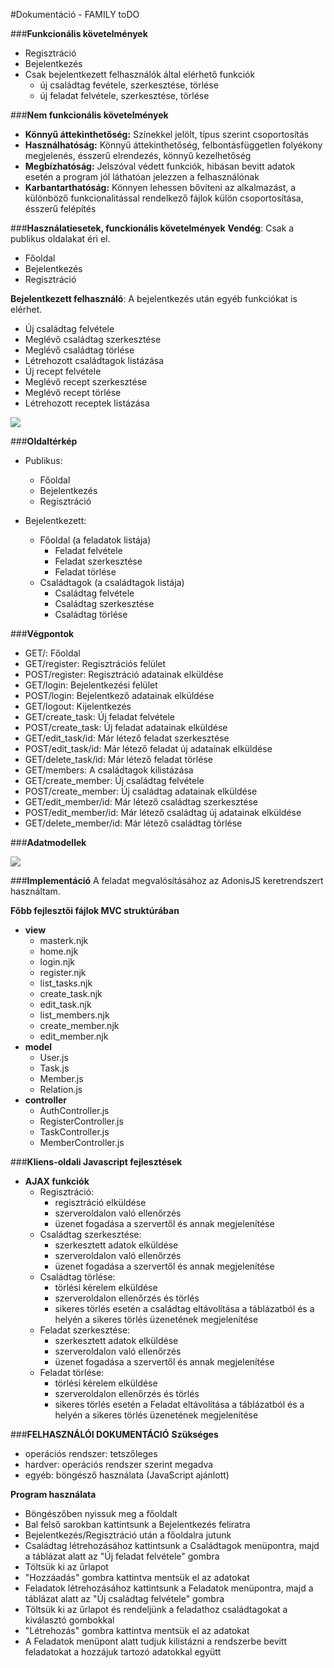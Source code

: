 #Dokumentáció - FAMILY toDO

###<b>Funkcionális követelmények</b>
* Regisztráció
* Bejelentkezés
* Csak bejelentkezett felhasználók által elérhető funkciók
  - új családtag fevétele, szerkesztése, törlése
  - új feladat felvétele, szerkesztése, törlése

###<b>Nem funkcionális követelmények</b>
*	**Könnyű áttekinthetőség:** Színekkel jelölt, típus szerint csoportosítás
*	**Használhatóság:** Könnyű áttekinthetőség, felbontásfüggetlen folyékony megjelenés, ésszerű elrendezés, könnyű kezelhetőség
*	**Megbízhatóság:** Jelszóval védett funkciók, hibásan bevitt adatok esetén a program jól láthatóan jelezzen a felhasználónak
*	**Karbantarthatóság:** Könnyen lehessen bővíteni az alkalmazást, a különböző funkcionalitással rendelkező fájlok külön csoportosítása, ésszerű felépítés

###<b>Használatiesetek, funckionális követelmények</b>
**Vendég**: Csak a publikus oldalakat éri el.
* Főoldal
* Bejelentkezés
* Regisztráció

**Bejelentkezett felhasználó**: A bejelentkezés után egyéb funkciókat is elérhet.
* Új családtag felvétele
* Meglévő családtag szerkesztése
* Meglévő családtag törlése
* Létrehozott családtagok listázása
* Új recept felvétele
* Meglévő recept szerkesztése
* Meglévő recept törlése
* Létrehozott receptek listázása

![](docs/use-case.png)

###<b>Oldaltérkép</b>
* Publikus:
  * Főoldal
  * Bejelentkezés
  * Regisztráció

* Bejelentkezett:
  * Főoldal (a feladatok listája)
    * Feladat felvétele
    * Feladat szerkesztése
    * Feladat törlése
  * Családtagok (a családtagok listája)
    * Családtag felvétele
    * Családtag szerkesztése
    * Családtag törlése

###<b>Végpontok</b>
* GET/: Főoldal
* GET/register: Regisztrációs felület
* POST/register: Regisztráció adatainak elküldése
* GET/login: Bejelentkezési felület
* POST/login: Bejelentkező adatainak elküldése
* GET/logout: Kijelentkezés
* GET/create_task: Új feladat felvétele
* POST/create_task: Új feladat adatainak elküldése
* GET/edit_task/id: Már létező feladat szerkesztése
* POST/edit_task/id: Már létező feladat új adatainak elküldése
* GET/delete_task/id: Már létező feladat törlése
* GET/members: A családtagok kilistázása
* GET/create_member: Új családtag felvétele
* POST/create_member: Új családtag adatainak elküldése
* GET/edit_member/id: Már létező családtag szerkesztése
* POST/edit_member/id: Már létező családtag új adatainak elküldése
* GET/delete_member/id: Már létező családtag törlése

###<b>Adatmodellek</b>

![](docs/database.jpg)

###<b>Implementáció</b>
A feladat megvalósításához az AdonisJS keretrendszert használtam.

**Főbb fejlesztői fájlok MVC struktúrában**
* **view**
  * masterk.njk
  * home.njk
  * login.njk
  * register.njk
  * list_tasks.njk
  * create_task.njk
  * edit_task.njk
  * list_members.njk
  * create_member.njk
  * edit_member.njk
* **model**
  * User.js
  * Task.js
  * Member.js
  * Relation.js
* **controller**
  * AuthController.js
  * RegisterController.js
  * TaskController.js
  * MemberController.js

###<b>Kliens-oldali Javascript fejlesztések</b>
* **AJAX funkciók**
  * Regisztráció:
      * regisztráció elküldése
      * szerveroldalon való ellenőrzés
      * üzenet fogadása a szervertől és annak megjelenítése
  * Családtag szerkesztése:
    * szerkesztett adatok elküldése
    * szerveroldalon való ellenőrzés
    * üzenet fogadása a szervertől és annak megjelenítése
  * Családtag törlése:
    * törlési kérelem elküldése
    * szerveroldalon ellenőrzés és törlés
    * sikeres törlés esetén a családtag eltávolítása a táblázatból és a helyén a sikeres törlés üzenetének megjelenítése
  * Feladat szerkesztése:
    * szerkesztett adatok elküldése
    * szerveroldalon való ellenőrzés
    * üzenet fogadása a szervertől és annak megjelenítése
  * Feladat törlése:
    * törlési kérelem elküldése
    * szerveroldalon ellenőrzés és törlés
    * sikeres törlés esetén a Feladat eltávolítása a táblázatból és a helyén a sikeres törlés üzenetének megjelenítése

###<b>FELHASZNÁLÓI DOKUMENTÁCIÓ</b>
**Szükséges**
* operációs rendszer: tetszőleges
* hardver: operációs rendszer szerint megadva
* egyéb: böngésző használata (JavaScript ajánlott)

**Program használata**
* Böngészőben nyissuk meg a főoldalt
* Bal felső sarokban kattintsunk a Bejelentkezés feliratra
* Bejelentkezés/Regisztráció után a főoldalra jutunk
* Családtag létrehozásához kattintsunk a Családtagok menüpontra, majd a táblázat alatt az "Új feladat felvétele" gombra
* Töltsük ki az űrlapot
* "Hozzáadás" gombra kattintva mentsük el az adatokat
* Feladatok létrehozásához kattintsunk a Feladatok menüpontra, majd a táblázat alatt az "Új családtag felvétele" gombra
* Töltsük ki az űrlapot és rendeljünk a feladathoz családtagokat a kiválasztó gombokkal
* "Létrehozás" gombra kattintva mentsük el az adatokat
* A Feladatok menüpont alatt tudjuk kilistázni a rendszerbe bevitt feladatokat a hozzájuk tartozó adatokkal együtt